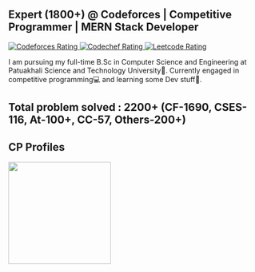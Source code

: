 ## Expert (1800+) @ Codeforces | Competitive Programmer | MERN Stack Developer
<p align="left">
  <a href="https://codeforces.com/profile/The_crawler">
    <img src="https://codeforces-readme-stats.vercel.app/api/badge?username=The_crawler" alt="Codeforces Rating" />
  </a>
  
  <a href="https://www.codechef.com/users/the_crawler">
    <img src="https://cp-logo.vercel.app/codechef/the_crawler" alt="Codechef Rating" />
  </a>
  
  <a href="https://leetcode.com/u/The_crawler/" >
    <img src="https://img.shields.io/badge/dynamic/json?style=flat&labelColor=black&color=%23ffa116&label=Leetcode&query=rating&url=https%3A%2F%2Fleetcode-badge.vercel.app%2Fapi%2Fusers%2FThe_crawler&logo=leetcode&logoColor=yellow" alt="Leetcode Rating" />
  </a>
</p>
<p>
  I am pursuing my full-time B.Sc in Computer Science and Engineering at Patuakhali Science and Technology University🏫. Currently engaged in competitive programming💻 and learning some Dev stuff🚀.
</p>

## Total problem solved : 2200+ (CF-1690, CSES-116, At-100+, CC-57, Others-200+)

## CP Profiles
<p float="left">
<a href="https://codeforces.com/profile/The_crawler">
<img height="205em" src="https://codeforces-readme-stats.vercel.app/api/card?username=The_crawler&force_username=true" /> 
</a>
</p>
